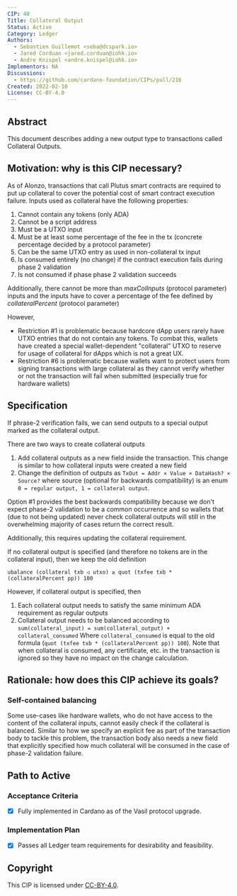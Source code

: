 ```yaml
---
CIP: 40
Title: Collateral Output
Status: Active
Category: Ledger
Authors:
  - Sebastien Guillemot <seba@dcspark.io>
  - Jared Corduan <jared.corduan@iohk.io>
  - Andre Knispel <andre.knispel@iohk.io>
Implementors: NA
Discussions:
  - https://github.com/cardano-foundation/CIPs/pull/216
Created: 2022-02-10
License: CC-BY-4.0
---
```


## Abstract

This document describes adding a new output type to transactions called Collateral Outputs.

## Motivation: why is this CIP necessary?

As of Alonzo, transactions that call Plutus smart contracts are required to put up collateral to cover the potential cost of smart contract execution failure. Inputs used as collateral have the following properties:

1. Cannot contain any tokens (only ADA)
2. Cannot be a script address
3. Must be a UTXO input
4. Must be at least some percentage of the fee in the tx (concrete percentage decided by a protocol parameter)
5. Can be the same UTXO entry as used in non-collateral tx input
6. Is consumed entirely (no change) if the contract execution fails during phase 2 validation
7. Is not consumed if phase phase 2 validation succeeds

Additionally, there cannot be more than *maxColInputs* (protocol parameter) inputs and the inputs have to cover a percentage of the fee defined by *collateralPercent* (protocol parameter)

However,

- Restriction #1 is problematic because hardcore dApp users rarely have UTXO entries that do not contain any tokens. To combat this, wallets have created a special wallet-dependent "collateral" UTXO to reserve for usage of collateral for dApps which is not a great UX.
- Restriction #6 is problematic because wallets want to protect users from signing transactions with large collateral as they cannot verify whether or not the transaction will fail when submitted (especially true for hardware wallets)

## Specification

If phrase-2 verification fails, we can send outputs to a special output marked as the collateral output.

There are two ways to create collateral outputs

1. Add collateral outputs as a new field inside the transaction. This change is similar to how collateral inputs were created a new field
2. Change the definition of outputs as `TxOut = Addr × Value × DataHash? × Source?` where source (optional for backwards compatibility) is an enum `0 = regular output, 1 = collateral output`.

Option #1 provides the best backwards compatibility because we don't expect phase-2 validation to be a common occurrence and so wallets that (due to not being updated) never check collateral outputs will still in the overwhelming majority of cases return the correct result.

Additionally, this requires updating the collateral requirement.

If no collateral output is specified (and therefore no tokens are in the collateral input), then we keep the old definition

```
ubalance (collateral txb ◁ utxo) ≥ quot (txfee txb * (collateralPercent pp)) 100
```

However, if collateral output is specified, then
1. Each collateral output needs to satisfy the same minimum ADA requirement as regular outputs
2. Collateral output needs to be balanced according to `sum(collateral_input) = sum(collateral_output) + collateral_consumed`
Where `collateral_consumed` is equal to the old formula (`quot (txfee txb * (collateralPercent pp)) 100`). Note that when collateral is consumed, any certificate, etc. in the transaction is ignored so they have no impact on the change calculation.

## Rationale: how does this CIP achieve its goals?

### Self-contained balancing

Some use-cases like hardware wallets, who do not have access to the content of the collateral inputs, cannot easily check if the collateral is balanced. Similar to how we specify an explicit fee as part of the transaction body to tackle this problem, the transaction body also needs a new field that explicitly specified how much collateral will be consumed in the case of phase-2 validation failure.

## Path to Active

### Acceptance Criteria

- [x] Fully implemented in Cardano as of the Vasil protocol upgrade.

### Implementation Plan

- [x] Passes all Ledger team requirements for desirability and feasibility.

## Copyright

This CIP is licensed under [CC-BY-4.0](https://creativecommons.org/licenses/by/4.0/legalcode).
